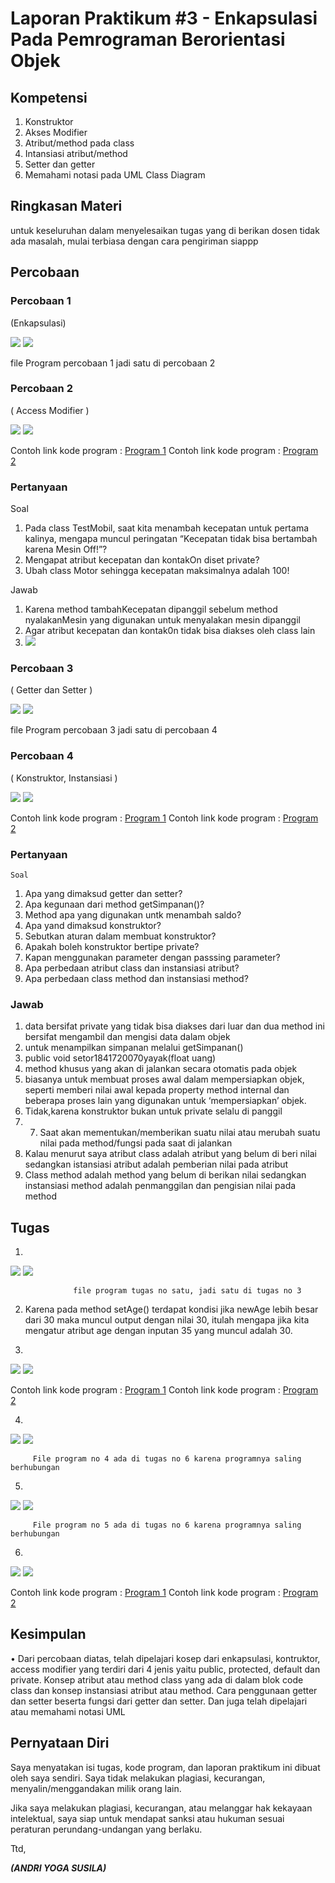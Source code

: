 # Laporan Praktikum #3 - Enkapsulasi Pada Pemrograman Berorientasi Objek 
## Kompetensi

1. Konstruktor
2. Akses Modifier
3. Atribut/method pada class
4. Intansiasi atribut/method 
5. Setter dan getter
6. Memahami notasi pada UML Class Diagram 



## Ringkasan Materi

untuk keseluruhan dalam menyelesaikan tugas yang di berikan dosen tidak ada masalah, mulai terbiasa dengan cara pengiriman siappp

## Percobaan

### Percobaan 1

 (Enkapsulasi)


![](img/praktikum1.png)
![](img/praktikum1hasil.png)

file Program percobaan 1 jadi satu di percobaan 2


### Percobaan 2

( Access Modifier )

![](img/praktikum2.png)
![](img/praktikum2hasil.png)

Contoh link kode program : [Program 1](../../src/3_Enkapsulasi/Motor1841720157Andri.java)
Contoh link kode program : [Program 2](../../src/3_Enkapsulasi/MotorDemo1841720157Andri.java)

### Pertanyaan
Soal

1. Pada class TestMobil, saat kita menambah kecepatan untuk pertama kalinya, mengapa
muncul peringatan “Kecepatan tidak bisa bertambah karena Mesin Off!”?  
2. Mengapat atribut kecepatan dan kontakOn diset private?  
3. Ubah class Motor sehingga kecepatan maksimalnya adalah 100!

Jawab
1. Karena method tambahKecepatan dipanggil sebelum method nyalakanMesin yang digunakan untuk menyalakan mesin dipanggil
2. Agar atribut kecepatan dan kontak0n tidak bisa diakses oleh class lain
3. ![](img/pertanyaan3.png)


### Percobaan 3

( Getter dan Setter )

![](img/praktikum3.png)
![](img/praktikum3hasil.png)


file Program percobaan 3 jadi satu di percobaan 4

### Percobaan 4
( Konstruktor, Instansiasi )




![](img/praktikum4hasil.png)
![](img/praktikum4hasil2.png)

Contoh link kode program : [Program 1](../../src/3_Enkapsulasi/Anggota1841720157Andri.java)
Contoh link kode program : [Program 2](../../src/3_Enkapsulasi/KoperasiDemo.java)


### Pertanyaan
    Soal
1. Apa yang dimaksud getter dan setter?
2. Apa kegunaan dari method getSimpanan()?
3. Method apa yang digunakan untk menambah saldo?
4. Apa yand dimaksud konstruktor?
5. Sebutkan aturan dalam membuat konstruktor?
6. Apakah boleh konstruktor bertipe private?
7. Kapan menggunakan parameter dengan passsing parameter?
8. Apa perbedaan atribut class dan instansiasi atribut?
9. Apa perbedaan class method dan instansiasi method?
    
### Jawab

1. data bersifat private yang tidak bisa diakses dari luar dan dua method ini bersifat mengambil dan mengisi data dalam objek
2. untuk menampilkan simpanan melalui getSimpanan()
3. public void setor1841720070yayak(float uang)
4. method khusus yang akan di jalankan secara otomatis pada objek
5.  biasanya untuk membuat proses awal dalam mempersiapkan objek, seperti memberi nilai awal kepada property method internal dan beberapa proses lain yang digunakan untuk ‘mempersiapkan’ objek.
6. Tidak,karena konstruktor bukan untuk private selalu di panggil
7. 7.	Saat akan mementukan/memberikan suatu nilai atau merubah suatu nilai pada method/fungsi pada saat di jalankan
8. Kalau menurut saya atribut class adalah atribut yang belum di beri nilai sedangkan istansiasi atribut adalah pemberian nilai pada atribut
9. Class method adalah method yang belum di berikan nilai sedangkan instansiasi method adalah penmanggilan dan pengisian nilai pada method

## Tugas
 

1. 
![](img/tugas1.png)
![](img/tugas1hasil.png)

                  file program tugas no satu, jadi satu di tugas no 3

2. Karena pada method setAge() terdapat kondisi jika newAge lebih besar dari 30 maka muncul output dengan nilai 30, itulah mengapa jika kita mengatur atribut age dengan inputan 35 yang muncul adalah 30.


3. 
![](img/tugas3.png)
   ![](img/tugas3hasil.png)

Contoh link kode program : [Program 1](../../src/3_Enkapsulasi/EncapDemo.java)
Contoh link kode program : [Program 2](../../src/3_Enkapsulasi/EncapTest.java)


4. 
 ![](img/tugas4.png)
   ![](img/tugas4hasil.png)
     
         File program no 4 ada di tugas no 6 karena programnya saling berhubungan
5. 
 ![](img/tugas5.png)
   ![](img/tugas5hasil.png)

         File program no 5 ada di tugas no 6 karena programnya saling berhubungan

6. 
 ![](img/tugas6.png)
   ![](img/tugas6hasil.png)

Contoh link kode program : [Program 1](../../src/3_Enkapsulasi/Anggota.java)
Contoh link kode program : [Program 2](../../src/3_Enkapsulasi/TestKoperasi.java)


## Kesimpulan

•	Dari percobaan diatas, telah dipelajari kosep dari enkapsulasi, kontruktor, access modifier yang
terdiri dari 4 jenis yaitu public, protected, default dan private. Konsep atribut atau method class
yang ada di dalam blok code class dan konsep instansiasi atribut atau method. Cara penggunaan
getter dan setter beserta fungsi dari getter dan setter. Dan juga telah dipelajari atau memahami
notasi UML



## Pernyataan Diri

Saya menyatakan isi tugas, kode program, dan laporan praktikum ini dibuat oleh saya sendiri. Saya tidak melakukan plagiasi, kecurangan, menyalin/menggandakan milik orang lain.

Jika saya melakukan plagiasi, kecurangan, atau melanggar hak kekayaan intelektual, saya siap untuk mendapat sanksi atau hukuman sesuai peraturan perundang-undangan yang berlaku.

Ttd,

***(ANDRI YOGA SUSILA)***